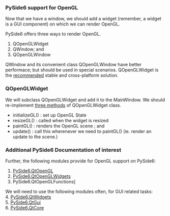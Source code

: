### PySide6 support for OpenGL 
Now that we have a window, we should add a widget (remember, a widget is a GUI component) on which we can render OpenGL.

PySide6 offers three ways to render OpenGL.

1. QOpenGLWidget
2. QWindow; and
3. QOpenGLWindow

QWindow and its convenient class QOpenGLWindow have better performace; but should be used in special scenarios.
QOpenGLWidget is the [recommended](https://doc.qt.io/qtforpython-6/PySide6/QtOpenGLWidgets/QOpenGLWidget.html?highlight=perspective#alternatives) stable and cross-platform solution. 

### QOpenGLWidget 
We will subclass QOpenGLWidget and add it to the MainWindow.
We should re-implement [three methods](https://doc.qt.io/qtforpython-6/PySide6/QtOpenGLWidgets/QOpenGLWidget.html?highlight=perspective#detailed-description) of QOpenGLWidget class.
 - initializeGL() : set up OpenGL State
 - resizeGL() : called when the widget is resized
 - paintGL() : renders the OpenGL scene ; and 
 - update() : call this wherenever we need to paintGL() (ie. render an update to the scene.)


### Additional PySide6 Documentation of interest
Further, the following modules provide for OpenGL support on PySide6: <br>
1. [PySide6.QtOpenGL](https://doc.qt.io/qtforpython-6/PySide6/QtOpenGL/index.html#module-PySide6.QtOpenGL)<br>
2. [PySide6.QtOpenGLWidgets](https://doc.qt.io/qtforpython-6/PySide6/QtOpenGLWidgets/index.html#module-PySide6.QtOpenGLWidgets)<br>
3. PySide6.QtOpenGLFunctions] <br>

We will need to use the following modules often, for GUI related tasks:<br>
4. [PySide6.QtWidgets](https://doc.qt.io/qtforpython-6/PySide6/QtWidgets/index.html#module-PySide6.QtWidgets) <br>
5. [PySide6.QtGui](https://doc.qt.io/qtforpython-6/PySide6/QtGui/index.html#module-PySide6.QtGui) <br>
6. [PySide6.QtCore](https://doc.qt.io/qtforpython-6/PySide6/QtCore/index.html#module-PySide6.QtCore) <br>
